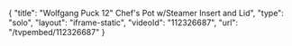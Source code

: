 {
    "title": "Wolfgang Puck 12\" Chef's Pot w\/Steamer Insert and Lid",
    "type": "solo",
    "layout": "iframe-static",
    "videoId": "112326687",
    "url": "\/tvpembed\/112326687"
}